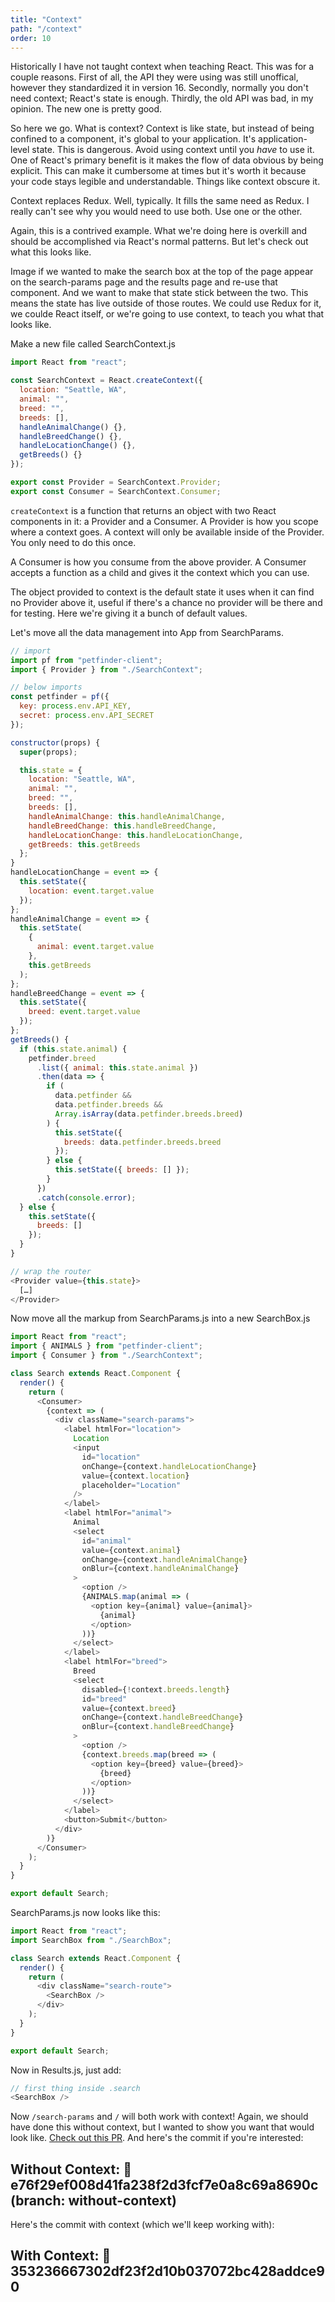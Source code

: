 ```yaml
---
title: "Context"
path: "/context"
order: 10
---
```


Historically I have not taught context when teaching React. This was for a couple reasons. First of all, the API they were using was still unoffical, however they standardized it in version 16. Secondly, normally you don't need context; React's state is enough. Thirdly, the old API was bad, in my opinion. The new one is pretty good.

So here we go. What is context? Context is like state, but instead of being confined to a component, it's global to your application. It's application-level state. This is dangerous. Avoid using context until you _have_ to use it. One of React's primary benefit is it makes the flow of data obvious by being explicit. This can make it cumbersome at times but it's worth it because your code stays legible and understandable. Things like context obscure it.

Context replaces Redux. Well, typically. It fills the same need as Redux. I really can't see why you would need to use both. Use one or the other.

Again, this is a contrived example. What we're doing here is overkill and should be accomplished via React's normal patterns. But let's check out what this looks like.

Image if we wanted to make the search box at the top of the page appear on the search-params page and the results page and re-use that component. And we want to make that state stick between the two. This means the state has live outside of those routes. We could use Redux for it, we coulde React itself, or we're going to use context, to teach you what that looks like.

Make a new file called SearchContext.js

```javascript
import React from "react";

const SearchContext = React.createContext({
  location: "Seattle, WA",
  animal: "",
  breed: "",
  breeds: [],
  handleAnimalChange() {},
  handleBreedChange() {},
  handleLocationChange() {},
  getBreeds() {}
});

export const Provider = SearchContext.Provider;
export const Consumer = SearchContext.Consumer;
```

`createContext` is a function that returns an object with two React components in it: a Provider and a Consumer. A Provider is how you scope where a context goes. A context will only be available inside of the Provider. You only need to do this once.

A Consumer is how you consume from the above provider. A Consumer accepts a function as a child and gives it the context which you can use.

The object provided to context is the default state it uses when it can find no Provider above it, useful if there's a chance no provider will be there and for testing. Here we're giving it a bunch of default values.

Let's move all the data management into App from SearchParams.

```javascript
// import
import pf from "petfinder-client";
import { Provider } from "./SearchContext";

// below imports
const petfinder = pf({
  key: process.env.API_KEY,
  secret: process.env.API_SECRET
});

constructor(props) {
  super(props);

  this.state = {
    location: "Seattle, WA",
    animal: "",
    breed: "",
    breeds: [],
    handleAnimalChange: this.handleAnimalChange,
    handleBreedChange: this.handleBreedChange,
    handleLocationChange: this.handleLocationChange,
    getBreeds: this.getBreeds
  };
}
handleLocationChange = event => {
  this.setState({
    location: event.target.value
  });
};
handleAnimalChange = event => {
  this.setState(
    {
      animal: event.target.value
    },
    this.getBreeds
  );
};
handleBreedChange = event => {
  this.setState({
    breed: event.target.value
  });
};
getBreeds() {
  if (this.state.animal) {
    petfinder.breed
      .list({ animal: this.state.animal })
      .then(data => {
        if (
          data.petfinder &&
          data.petfinder.breeds &&
          Array.isArray(data.petfinder.breeds.breed)
        ) {
          this.setState({
            breeds: data.petfinder.breeds.breed
          });
        } else {
          this.setState({ breeds: [] });
        }
      })
      .catch(console.error);
  } else {
    this.setState({
      breeds: []
    });
  }
}

// wrap the router
<Provider value={this.state}>
  […]
</Provider>
```

Now move all the markup from SearchParams.js into a new SearchBox.js

```javascript
import React from "react";
import { ANIMALS } from "petfinder-client";
import { Consumer } from "./SearchContext";

class Search extends React.Component {
  render() {
    return (
      <Consumer>
        {context => (
          <div className="search-params">
            <label htmlFor="location">
              Location
              <input
                id="location"
                onChange={context.handleLocationChange}
                value={context.location}
                placeholder="Location"
              />
            </label>
            <label htmlFor="animal">
              Animal
              <select
                id="animal"
                value={context.animal}
                onChange={context.handleAnimalChange}
                onBlur={context.handleAnimalChange}
              >
                <option />
                {ANIMALS.map(animal => (
                  <option key={animal} value={animal}>
                    {animal}
                  </option>
                ))}
              </select>
            </label>
            <label htmlFor="breed">
              Breed
              <select
                disabled={!context.breeds.length}
                id="breed"
                value={context.breed}
                onChange={context.handleBreedChange}
                onBlur={context.handleBreedChange}
              >
                <option />
                {context.breeds.map(breed => (
                  <option key={breed} value={breed}>
                    {breed}
                  </option>
                ))}
              </select>
            </label>
            <button>Submit</button>
          </div>
        )}
      </Consumer>
    );
  }
}

export default Search;
```

SearchParams.js now looks like this:

```javascript
import React from "react";
import SearchBox from "./SearchBox";

class Search extends React.Component {
  render() {
    return (
      <div className="search-route">
        <SearchBox />
      </div>
    );
  }
}

export default Search;
```

Now in Results.js, just add:

```javascript
// first thing inside .search
<SearchBox />
```

Now `/search-params` and `/` will both work with context! Again, we should have done this without context, but I wanted to show you want that would look like. [Check out this PR][pr]. And here's the commit if you're interested:

## Without Context: 🌳 e76f29ef008d41fa238f2d3fcf7e0a8c69a8690c (branch: without-context)

Here's the commit with context (which we'll keep working with):

## With Context: 🌳 353236667302df23f2d10b037072bc428addce90

[pr]: https://github.com/btholt/complete-intro-to-react-v4/pull/1
